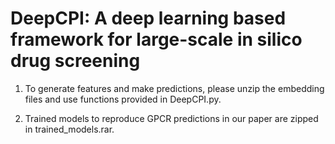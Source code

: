 # DeepCPI: A deep learning based framework for large-scale in silico drug screening

1. To generate features and make predictions, please unzip the embedding files and use functions provided in DeepCPI.py.

2. Trained models to reproduce GPCR predictions in our paper are zipped in trained_models.rar.
